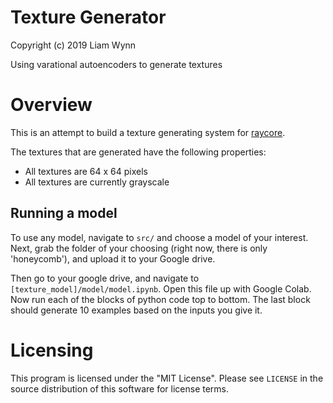 # Texture Generator
Copyright (c) 2019 Liam Wynn

Using varational autoencoders to generate textures

# Overview
This is an attempt to build a texture generating system for [raycore](https://github.com/wynnliam/raycore).

The textures that are generated have the following properties:
* All textures are 64 x 64 pixels
* All textures are currently grayscale

## Running a model
To use any model, navigate to `src/` and choose a model of your interest. Next,
grab the folder of your choosing (right now, there is only 'honeycomb'), and upload it
to your Google drive.

Then go to your google drive, and navigate to `[texture_model]/model/model.ipynb`. Open
this file up with Google Colab. Now run each of the blocks of python code top to bottom.
The last block should generate 10 examples based on the inputs you give it.

# Licensing
This program is licensed under the "MIT License". Please see `LICENSE` in the source distribution of this
software for license terms.
